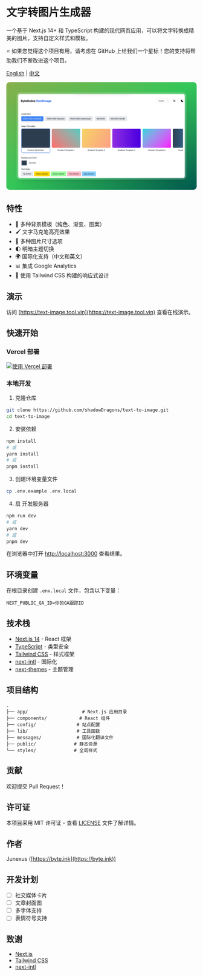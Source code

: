 # 文字转图片生成器

一个基于 Next.js 14+ 和 TypeScript 构建的现代网页应用，可以将文字转换成精美的图片，支持自定义样式和模板。

⭐ 如果您觉得这个项目有用，请考虑在 GitHub 上给我们一个星标！您的支持将帮助我们不断改进这个项目。

[English](README.md) | [中文](README-zh.md)

![ByteOnline Text2Image](./public/card.png)

## 特性

- 🎨 多种背景模板（纯色、渐变、图案）
- 🖌️ 文字马克笔高亮效果
- 📏 多种图片尺寸选项
- 🌓 明暗主题切换
- 🌍 国际化支持（中文和英文）
- 📊 集成 Google Analytics
- 💅 使用 Tailwind CSS 构建的响应式设计

## 演示

访问 [https://text-image.tool.vin](https://text-image.tool.vin) 查看在线演示。

## 快速开始

### Vercel 部署

[![使用 Vercel 部署](https://vercel.com/button)](https://vercel.com/new/clone?repository-url=https://github.com/shadowDragons/text-to-image)

### 本地开发

1. 克隆仓库

```bash
git clone https://github.com/shadowDragons/text-to-image.git
cd text-to-image
```

2. 安装依赖

```bash
npm install
# 或
yarn install
# 或
pnpm install
```

3. 创建环境变量文件

```bash
cp .env.example .env.local
```

4. 启 开发服务器

```bash
npm run dev
# 或
yarn dev
# 或
pnpm dev
```

在浏览器中打开 [http://localhost:3000](http://localhost:3000) 查看结果。

## 环境变量

在根目录创建 `.env.local` 文件，包含以下变量：

```env
NEXT_PUBLIC_GA_ID=你的GA跟踪ID
```

## 技术栈

- [Next.js 14](https://nextjs.org/) - React 框架
- [TypeScript](https://www.typescriptlang.org/) - 类型安全
- [Tailwind CSS](https://tailwindcss.com/) - 样式框架
- [next-intl](https://next-intl-docs.vercel.app/) - 国际化
- [next-themes](https://github.com/pacocoursey/next-themes) - 主题管理

## 项目结构

```
.
├── app/                    # Next.js 应用目录
├── components/            # React 组件
├── config/               # 站点配置
├── lib/                  # 工具函数
├── messages/             # 国际化翻译文件
├── public/              # 静态资源
└── styles/              # 全局样式
```

## 贡献

欢迎提交 Pull Request！

## 许可证

本项目采用 MIT 许可证 - 查看 [LICENSE](LICENSE) 文件了解详情。

## 作者

Junexus ([https://byte.ink](https://byte.ink))

## 开发计划

- [ ] 社交媒体卡片
- [ ] 文章封面图
- [ ] 多字体支持
- [ ] 表情符号支持

## 致谢

- [Next.js](https://nextjs.org/)
- [Tailwind CSS](https://tailwindcss.com/)
- [next-intl](https://next-intl-docs.vercel.app/)

